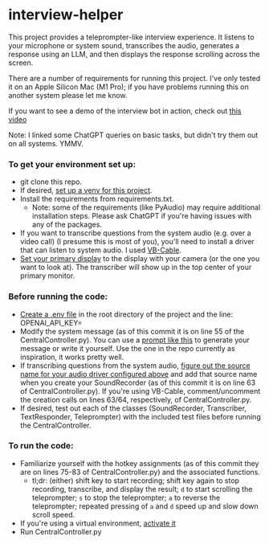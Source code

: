 # interview-helper
This project provides a teleprompter-like interview experience. It listens to your microphone or system sound, transcribes the audio, generates a response using an LLM, and then displays the response scrolling across the screen.

There are a number of requirements for running this project. I've only tested it on an Apple Silicon Mac (M1 Pro); if you have problems running this on another system please let me know.

If you want to see a demo of the interview bot in action, check out [this video](https://youtu.be/7b-gSw81lQg)

Note: I linked some ChatGPT queries on basic tasks, but didn't try them out on all systems. YMMV.

### To get your environment set up:
- git clone this repo.
- If desired, [set up a venv for this project](https://chat.openai.com/share/18b56881-85a8-4fce-9fe2-17e3c3834638).
- Install the requirements from requirements.txt.
  - Note: some of the requirements (like PyAudio) may require additional installation steps. Please ask ChatGPT if you're having issues with any of the packages.
- If you want to transcribe questions from the system audio (e.g. over a video call) (I presume this is most of you), you'll need to install a driver that can listen to system audio. I used [VB-Cable](https://vb-audio.com/Cable/).
- [Set your primary display](https://chat.openai.com/share/abcf3e01-4a2f-472b-86ba-ad173f6d4ba4) to the display with your camera (or the one you want to look at). The transcriber will show up in the top center of your primary monitor.

### Before running the code:
- [Create a .env file](https://chat.openai.com/share/15d5f385-f191-48e0-9877-713cdbd00c8c) in the root directory of the project and the line: OPENAI_API_KEY=<ab-YOURAPIKEY>
- Modify the system message (as of this commit it is on line 55 of the CentralController.py). You can use a [prompt like this](https://chat.openai.com/share/fb1ade46-19b8-4677-969f-7d22002625d2) to generate your message or write it yourself. Use the one in the repo currently as inspiration, it works pretty well.
- If transcribing questions from the system audio, [figure out the source name for your audio driver configured above](https://chat.openai.com/share/be8b296a-4ae6-483a-bf80-24ef945e511a) and add that source name when you create your SoundRecorder (as of this commit it is on line 63 of CentralController.py). If you're using VB-Cable, comment/uncomment the creation calls on lines 63/64, respectively, of CentralController.py.
- If desired, test out each of the classes (SoundRecorder, Transcriber, TextResponder, Teleprompter) with the included test files before running the CentralController.

### To run the code:
- Familiarize yourself with the hotkey assignments (as of this commit they are on lines 75-83 of CentralController.py) and the associated functions.
  - tl;dr: (either) shift key to start recording; shift key again to stop recording, transcribe, and display the result; `d` to start scrolling the teleprompter; `s` to stop the teleprompter; `a` to reverse the teleprompter; repeated pressing of `a` and `d` speed up and slow down scroll speed.
- If you're using a virtual environment, [activate it](https://chat.openai.com/share/18b56881-85a8-4fce-9fe2-17e3c3834638)
- Run CentralController.py